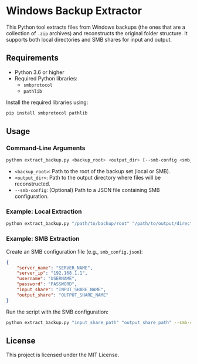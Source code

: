 # Windows Backup Extractor

This Python tool extracts files from Windows backups (the ones that are a collection of `.zip` archives) and reconstructs the original folder structure. It supports both local directories and SMB shares for input and output.

## Requirements
- Python 3.6 or higher
- Required Python libraries:
  - `smbprotocol`
  - `pathlib`

Install the required libraries using:
```bash
pip install smbprotocol pathlib
```

## Usage

### Command-Line Arguments
```bash
python extract_backup.py <backup_root> <output_dir> [--smb-config <smb_config_file>]
```

- `<backup_root>`: Path to the root of the backup set (local or SMB).
- `<output_dir>`: Path to the output directory where files will be reconstructed.
- `--smb-config`: (Optional) Path to a JSON file containing SMB configuration.

### Example: Local Extraction
```bash
python extract_backup.py "/path/to/backup/root" "/path/to/output/directory"
```

### Example: SMB Extraction
Create an SMB configuration file (e.g., `smb_config.json`):
```json
{
    "server_name": "SERVER_NAME",
    "server_ip": "192.168.1.1",
    "username": "USERNAME",
    "password": "PASSWORD",
    "input_share": "INPUT_SHARE_NAME",
    "output_share": "OUTPUT_SHARE_NAME"
}
```

Run the script with the SMB configuration:
```bash
python extract_backup.py "input_share_path" "output_share_path" --smb-config smb_config.json
```

## License
This project is licensed under the MIT License.
